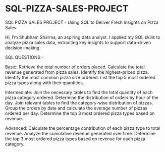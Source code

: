 # SQL-PIZZA-SALES-PROJECT
 SQL PIZZA SALES PROJECT - Using SQL to Deliver Fresh Insights on Pizza Sales


 Hi, I’m Shubham Sharma, an aspiring data analyst. 
 I applied my SQL skills to analyze pizza sales data, extracting key insights to support data-driven decision-making.


 SQL QUESTIONS:-

Basic:
Retrieve the total number of orders placed.
Calculate the total revenue generated from pizza sales.
Identify the highest-priced pizza.
Identify the most common pizza size ordered.
List the top 5 most ordered pizza types along with their quantities.


Intermediate:
Join the necessary tables to find the total quantity of each pizza category ordered.
Determine the distribution of orders by hour of the day.
Join relevant tables to find the category-wise distribution of pizzas.
Group the orders by date and calculate the average number of pizzas ordered per day.
Determine the top 3 most ordered pizza types based on revenue.

Advanced:
Calculate the percentage contribution of each pizza type to total revenue.
Analyze the cumulative revenue generated over time.
Determine the top 3 most ordered pizza types based on revenue for each pizza category.



